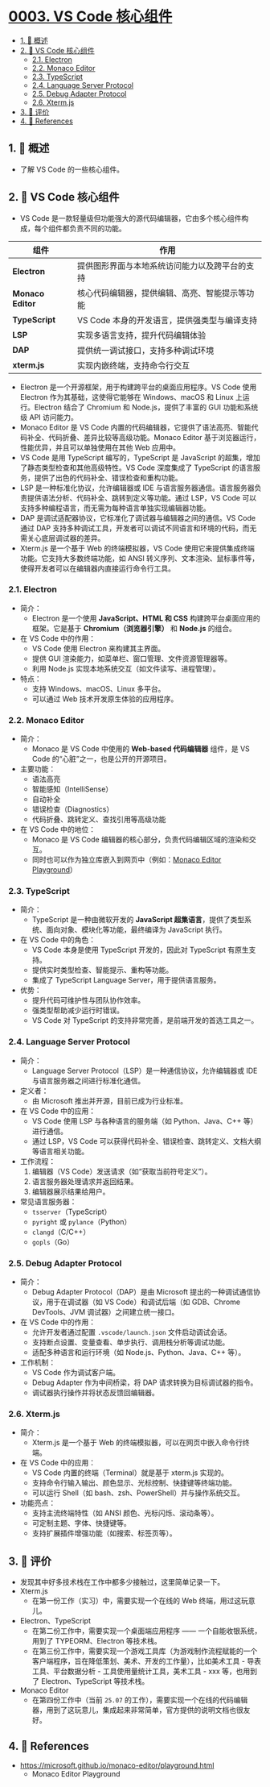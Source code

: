 # [0003. VS Code 核心组件](https://github.com/Tdahuyou/TNotes.vscode/tree/main/notes/0003.%20VS%20Code%20%E6%A0%B8%E5%BF%83%E7%BB%84%E4%BB%B6)

<!-- region:toc -->

- [1. 📝 概述](#1--概述)
- [2. 📒 VS Code 核心组件](#2--vs-code-核心组件)
  - [2.1. Electron](#21-electron)
  - [2.2. Monaco Editor](#22-monaco-editor)
  - [2.3. TypeScript](#23-typescript)
  - [2.4. Language Server Protocol](#24-language-server-protocol)
  - [2.5. Debug Adapter Protocol](#25-debug-adapter-protocol)
  - [2.6. Xterm.js](#26-xtermjs)
- [3. 🫧 评价](#3--评价)
- [4. 🔗 References](#4--references)

<!-- endregion:toc -->

## 1. 📝 概述

- 了解 VS Code 的一些核心组件。

## 2. 📒 VS Code 核心组件

- VS Code 是一款轻量级但功能强大的源代码编辑器，它由多个核心组件构成，每个组件都负责不同的功能。

| 组件              | 作用                                           |
| ----------------- | ---------------------------------------------- |
| **Electron**      | 提供图形界面与本地系统访问能力以及跨平台的支持 |
| **Monaco Editor** | 核心代码编辑器，提供编辑、高亮、智能提示等功能 |
| **TypeScript**    | VS Code 本身的开发语言，提供强类型与编译支持   |
| **LSP**           | 实现多语言支持，提升代码编辑体验               |
| **DAP**           | 提供统一调试接口，支持多种调试环境             |
| **xterm.js**      | 实现内嵌终端，支持命令行交互                   |

- Electron 是一个开源框架，用于构建跨平台的桌面应用程序。VS Code 使用 Electron 作为其基础，这使得它能够在 Windows、macOS 和 Linux 上运行。Electron 结合了 Chromium 和 Node.js，提供了丰富的 GUI 功能和系统级 API 访问能力。
- Monaco Editor 是 VS Code 内置的代码编辑器，它提供了语法高亮、智能代码补全、代码折叠、差异比较等高级功能。Monaco Editor 基于浏览器运行，性能优异，并且可以单独使用在其他 Web 应用中。
- VS Code 是用 TypeScript 编写的，TypeScript 是 JavaScript 的超集，增加了静态类型检查和其他高级特性。VS Code 深度集成了 TypeScript 的语言服务，提供了出色的代码补全、错误检查和重构功能。
- LSP 是一种标准化协议，允许编辑器或 IDE 与语言服务器通信。语言服务器负责提供语法分析、代码补全、跳转到定义等功能。通过 LSP，VS Code 可以支持多种编程语言，而无需为每种语言单独实现编辑器功能。
- DAP 是调试适配器协议，它标准化了调试器与编辑器之间的通信。VS Code 通过 DAP 支持多种调试工具，开发者可以调试不同语言和环境的代码，而无需关心底层调试器的差异。
- Xterm.js 是一个基于 Web 的终端模拟器，VS Code 使用它来提供集成终端功能。它支持大多数终端功能，如 ANSI 转义序列、文本渲染、鼠标事件等，使得开发者可以在编辑器内直接运行命令行工具。

### 2.1. Electron

- 简介：
  - Electron 是一个使用 **JavaScript、HTML 和 CSS** 构建跨平台桌面应用的框架。它是基于 **Chromium（浏览器引擎）** 和 **Node.js** 的组合。
- 在 VS Code 中的作用：
  - VS Code 使用 Electron 来构建其主界面。
  - 提供 GUI 渲染能力，如菜单栏、窗口管理、文件资源管理器等。
  - 利用 Node.js 实现本地系统交互（如文件读写、进程管理）。
- 特点：
  - 支持 Windows、macOS、Linux 多平台。
  - 可以通过 Web 技术开发原生体验的应用程序。

### 2.2. Monaco Editor

- 简介：
  - Monaco 是 VS Code 中使用的 **Web-based 代码编辑器** 组件，是 VS Code 的“心脏”之一，也是公开的开源项目。
- 主要功能：
  - 语法高亮
  - 智能感知（IntelliSense）
  - 自动补全
  - 错误检查（Diagnostics）
  - 代码折叠、跳转定义、查找引用等高级功能
- 在 VS Code 中的地位：
  - Monaco 是 VS Code 编辑器的核心部分，负责代码编辑区域的渲染和交互。
  - 同时也可以作为独立库嵌入到网页中（例如：[Monaco Editor Playground](https://microsoft.github.io/monaco-editor/playground.html)）

### 2.3. TypeScript

- 简介：
  - TypeScript 是一种由微软开发的 **JavaScript 超集语言**，提供了类型系统、面向对象、模块化等功能，最终编译为 JavaScript 执行。
- 在 VS Code 中的角色：
  - VS Code 本身是使用 TypeScript 开发的，因此对 TypeScript 有原生支持。
  - 提供实时类型检查、智能提示、重构等功能。
  - 集成了 TypeScript Language Server，用于提供语言服务。
- 优势：
  - 提升代码可维护性与团队协作效率。
  - 强类型帮助减少运行时错误。
  - VS Code 对 TypeScript 的支持非常完善，是前端开发的首选工具之一。

### 2.4. Language Server Protocol

- 简介：
  - Language Server Protocol（LSP）是一种通信协议，允许编辑器或 IDE 与语言服务器之间进行标准化通信。
- 定义者：
  - 由 Microsoft 推出并开源，目前已成为行业标准。
- 在 VS Code 中的应用：
  - VS Code 使用 LSP 与各种语言的服务端（如 Python、Java、C++ 等）进行通信。
  - 通过 LSP，VS Code 可以获得代码补全、错误检查、跳转定义、文档大纲等语言相关功能。
- 工作流程：
  1. 编辑器（VS Code）发送请求（如“获取当前符号定义”）。
  2. 语言服务器处理请求并返回结果。
  3. 编辑器展示结果给用户。
- 常见语言服务器：
  - `tsserver`（TypeScript）
  - `pyright` 或 `pylance`（Python）
  - `clangd`（C/C++）
  - `gopls`（Go）

### 2.5. Debug Adapter Protocol

- 简介：
  - Debug Adapter Protocol（DAP）是由 Microsoft 提出的一种调试通信协议，用于在调试器（如 VS Code）和调试后端（如 GDB、Chrome DevTools、JVM 调试器）之间建立统一接口。
- 在 VS Code 中的作用：
  - 允许开发者通过配置 `.vscode/launch.json` 文件启动调试会话。
  - 支持断点设置、变量查看、单步执行、调用栈分析等调试功能。
  - 适配多种语言和运行环境（如 Node.js、Python、Java、C++ 等）。
- 工作机制：
  - VS Code 作为调试客户端。
  - Debug Adapter 作为中间桥梁，将 DAP 请求转换为目标调试器的指令。
  - 调试器执行操作并将状态反馈回编辑器。

### 2.6. Xterm.js

- 简介：
  - Xterm.js 是一个基于 Web 的终端模拟器，可以在网页中嵌入命令行终端。
- 在 VS Code 中的应用：
  - VS Code 内置的终端（Terminal）就是基于 xterm.js 实现的。
  - 支持命令行输入输出、颜色显示、光标控制、快捷键等终端功能。
  - 可以运行 Shell（如 bash、zsh、PowerShell）并与操作系统交互。
- 功能亮点：
  - 支持主流终端特性（如 ANSI 颜色、光标闪烁、滚动条等）。
  - 可定制主题、字体、快捷键等。
  - 支持扩展插件增强功能（如搜索、标签页等）。

## 3. 🫧 评价

- 发现其中好多技术栈在工作中都多少接触过，这里简单记录一下。
- Xterm.js
  - 在第一份工作（实习）中，需要实现一个在线的 Web 终端，用过这玩意儿。
- Electron、TypeScript
  - 在第二份工作中，需要实现一个桌面端应用程序 —— 一个自能收银系统，用到了 TYPEORM、Electron 等技术栈。
  - 在第三份工作中，需要实现一个游戏工具库（为游戏制作流程赋能的一个客户端程序，旨在降低策划、美术、开发的工作量），比如美术工具 - 导表工具、平台数据分析 - 工具使用量统计工具，美术工具 - xxx 等，也用到了 Electron、TypeScript 等技术栈。
- Monaco Editor
  - 在第四份工作中（当前 `25.07` 的工作），需要实现一个在线的代码编辑器，用到了这玩意儿，集成起来非常简单，官方提供的说明文档也很友好。

## 4. 🔗 References

- https://microsoft.github.io/monaco-editor/playground.html
  - Monaco Editor Playground
